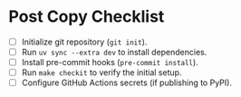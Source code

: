 # Post Copy Checklist

- [ ] Initialize git repository (`git init`).
- [ ] Run `uv sync --extra dev` to install dependencies.
- [ ] Install pre-commit hooks (`pre-commit install`).
- [ ] Run `make checkit` to verify the initial setup.
- [ ] Configure GitHub Actions secrets (if publishing to PyPI).
